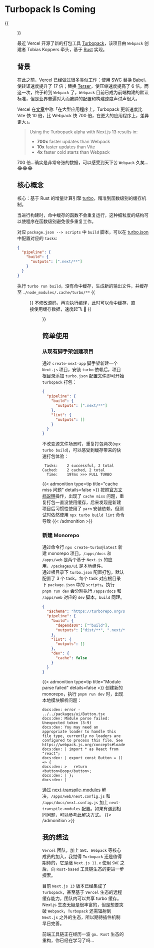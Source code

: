 # Turbopack Is Coming

{{<figure src="https://vercel.com/_next/image?url=https%3A%2F%2Fimages.ctfassets.net%2Fe5382hct74si%2F5xISJZLpC7OKEDNRII3r8T%2F491842a26bbc8ed1a976393dc42e2755%2FFrame_427319031.png&w=3840&q=75">}}
<!--more-->

最近 Vercel 开源了新的打包工具 [Turbopack](https://turbo.build/)，该项目由 `Webpack` 创建者 Tobias Koppers 牵头，基于 [Rust](https://www.rust-lang.org/) 实现。

## 背景
在此之前，Vercel 已经做过很多类似工作：使用 [SWC](https://swc.rs/) 替换 [Babel](https://babeljs.io/)，使转译速度提升了 17 倍；替换 [Terser](https://terser.org/)，使压缩速度提高了 6 倍。而这一次，终于轮到 `Webpack` 了，`Webpack` 目前已成为前端构建的默认标准，但是业界普遍对大而臃肿的配置和构建速度声讨声很大。 

Vercel 在[文章](https://vercel.com/blog/turbopack)中称「在大型应用程序上，Turbopack 更新速度比 Vite 快 10 倍，比 Webpack 快 700 倍，在更大的应用程序上，差异更大」。   
> Using the Turbopack alpha with Next.js 13 results in:  
> * **700x** faster updates than Webpack  
> * **10x** faster updates than Vite  
> * **4x** faster cold starts than Webpack

700 倍...确实是非常夸张的数据，可以感受到天下苦 `Webpack` 久矣...😂😂😂

## 核心概念
核心：基于 Rust 的增量计算引擎 [turbo](https://turbo.build/pack/docs/core-concepts#the-turbo-engine)，精准到函数级别的缓存机制。

当进行构建时，命中缓存的函数不会重复运行，这种细粒度的结构可以使程序在函数级别避免很多重复工作。

对应 `package.json --> scripts` 中 `build` 脚本，可以在 [turbo.json](https://turbo.build/repo/docs/reference/configuration) 中配置对应的 `tasks`:
```json
{
  "pipeline": {
    "build": {
      "outputs": [".next/**"]
    }
  }
}
```
执行 `turbo run build`，没有命中缓存，生成新的输出文件，并缓存至 `./node_modules/.cache/turbo/**`
{{<figure src="https://turbo.build/_next/image?url=%2F_next%2Fstatic%2Fmedia%2Fcache-miss.21d45e92.png&w=3840&q=75" title="cache miss, from turbo.build">}}
不修改源码，再次执行编译，此时可以命中缓存，直接使用缓存数据，速度起飞 🚀
{{<figure src="https://turbo.build/_next/image?url=%2F_next%2Fstatic%2Fmedia%2Fcache-hit.3bac1eb9.png&w=3840&q=75" title="cache hit, from turbo.build">}}

## 简单使用
### 从现有脚手架创建项目
通过 `create-next-app` 脚手架新建一个 `Next.js` 项目，安装 `turbo` 依赖后，项目根目录添加 `turbo.json` 配置文件即可开始 `turbopack` 打包：
```json
{
  "pipeline": {
    "build": {
      "outputs": [".next/**"]
    },
    "lint": {
      "outputs": []
    }
  }
}
```
不改变源文件场景时，重复打包两次(`npx turbo build`)，可以感受到缓存带来的快速打包体验：
```shell
 Tasks:    2 successful, 2 total
Cached:    2 cached, 2 total
  Time:    197ms >>> FULL TURBO
```
{{< admonition type=tip title="cache miss 问题" details=false >}}
按照[官方文档说明](https://turbo.build/repo/docs/getting-started/add-to-project)操作，出现了 `cache miss` 问题，重复打包一直没使用缓存，后来发现是新建项目后习惯性使用了 `yarn` 安装依赖，但测试时依然使用 `npx turbo build lint` 命令导致
{{< /admonition >}}

### 新建 Monorepo
通过命令行 `npx create-turbo@latest` 新建 monorepo 项目，`/apps/docs` 和 `/apps/web` 是两个基于 `Next.js` 的应用，`/packages/ui` 是本地组件。  
通过根目录下 `turbo.json` 配置打包，默认配置了 3 个 task，每个 task 对应根目录下 `package.json` 中的 `scripts`。执行 `pnpm run dev` 会分别执行 `/apps/docs` 和 `/apps/web` 对应的 `dev` 脚本，`build` 同理。
```json
{
  "$schema": "https://turborepo.org/schema.json",
  "pipeline": {
    "build": {
      "dependsOn": ["^build"],
      "outputs": ["dist/**", ".next/**"]
    },
    "lint": {
      "outputs": []
    },
    "dev": {
      "cache": false
    }
  }
}
```

{{< admonition type=tip title="Module parse failed" details=false >}}
创建新的 monorepo，执行 `pnpm run dev` 时，出现本地模块解析问题：
```shell
docs:dev: error - ../../packages/ui/Button.tsx
docs:dev: Module parse failed: Unexpected token (3:9)
docs:dev: You may need an appropriate loader to handle this file type, currently no loaders are configured to process this file. See https://webpack.js.org/concepts#loaders
docs:dev: | import * as React from "react";
docs:dev: | export const Button = () => {
docs:dev: >   return <button>Boop</button>;
docs:dev: | };
docs:dev: |
```
通过 [next-transpile-modules](https://www.npmjs.com/package/next-transpile-modules) 解决，`/apps/web/next.config.js` 和 `/apps/docs/next.config.js` 加上 `next-transpile-modules` 配置。如果有遇到相同问题，可以参考此解决方式。
{{< /admonition >}}

## 我的想法
`Vercel` 团队，加上 `SWC`、`Webpack` 等核心成员的加入，我觉得 `Turbopack` 还是值得期待的，它是继 `Next.js 11.x` 使用 `SWC` 之后，向 `Rust-based` 工具链生态的更进一步探索。

目前 `Next.js 13` 版本已经集成了 `Turbopack`，甚至基于 `Vercel` 生态的远程缓存能力，团队内可以共享 turbo 缓存。Next.js 生态无疑是很丰富的，但是想要突破 `Webpack`，`Turbopack` 还需辐射到 `Next.js` 之外的生态，所以期待插件机制早日完善。

前端工具链正在经历一波 `go`、`Rust` 生态的重构，你已经在学习了吗...

